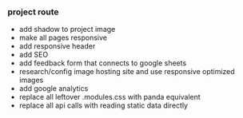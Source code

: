 ### project route

- add shadow to project image
- make all pages responsive
- add responsive header
- add SEO
- add feedback form that connects to google sheets
- research/config image hosting site and use responsive optimized images
- add google analytics
- replace all leftover .modules.css with panda equivalent
- replace all api calls with reading static data directly
